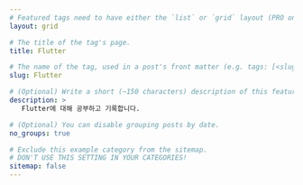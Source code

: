```yaml
---
# Featured tags need to have either the `list` or `grid` layout (PRO only).
layout: grid

# The title of the tag's page.
title: Flutter

# The name of the tag, used in a post's front matter (e.g. tags: [<slug>]).
slug: Flutter

# (Optional) Write a short (~150 characters) description of this featured tag.
description: >
   Flutter에 대해 공부하고 기록합니다.

# (Optional) You can disable grouping posts by date.
no_groups: true

# Exclude this example category from the sitemap.
# DON'T USE THIS SETTING IN YOUR CATEGORIES!
sitemap: false
---
```

